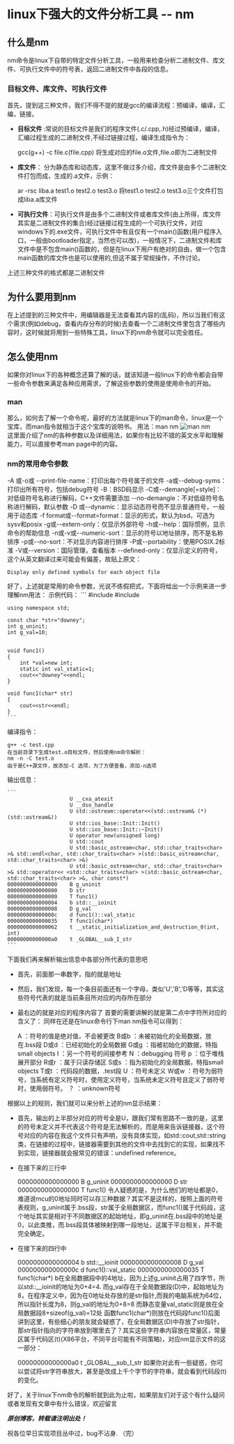 # linux下强大的文件分析工具 -- nm
## 什么是nm
nm命令是linux下自带的特定文件分析工具，一般用来检查分析二进制文件、库文件、可执行文件中的符号表，返回二进制文件中各段的信息。
### 目标文件、库文件、可执行文件
首先，提到这三种文件，我们不得不提的就是gcc的编译流程：预编译，编译，汇编，链接。
* **目标文件** :常说的目标文件是我们的程序文件(.c/.cpp,.h)经过预编译，编译，汇编过程生成的二进制文件,不经过链接过程，编译生成指令为：

    gcc(g++) -c file.c(file.cpp)
    将生成对应的file.o文件,file.o即为二进制文件
* **库文件**： 分为静态库和动态库，这里不做过多介绍，库文件是由多个二进制文件打包而成，生成的.a文件，示例：

    ar -rsc liba.a test1.o test2.o test3.o
    将test1.o test2.o test3.o三个文件打包成liba.a库文件
* **可执行文件**：可执行文件是由多个二进制文件或者库文件(由上所得，库文件其实是二进制文件的集合)经过链接过程生成的一个可执行文件，对应windows下的.exe文件，可执行文件中有且仅有一个main()函数(用户程序入口，一般由bootloader指定，当然也可以改)，一般情况下，二进制文件和库文件中是不包含main()函数的，但是在linux下用户有绝对的自由，做一个包含main函数的库文件也是可以使用的,但这不属于常规操作，不作讨论。

上述三种文件的格式都是二进制文件
## 为什么要用到nm
在上述提到的三种文件中，用编辑器是无法查看其内容的(乱码)，所以当我们有这个需求(例如debug，查看内存分布的时候)去查看一个二进制文件里包含了哪些内容时，这时候就将用到一些特殊工具，linux下的nm命令就可以完全胜任。
## 怎么使用nm
如果你对linux下的各种概念还算了解的话，就该知道一般linux下的命令都会自带一些命令参数来满足各种应用需求，了解这些参数的使用是使用命令的开始。
### man  
那么，如何去了解一个命令呢，最好的方法就是linux下的man命令，linux是一个宝库，而man指令就相当于这个宝库的说明书。
用法：man nm
![man nm](https://github.com/linux-downey/bloc_test/blob/master/article/linux-tools/nm/picture/man_nm.png)  
这里面介绍了nm的各种参数以及详细用法，如果你有比较不错的英文水平和理解能力，可以直接参考man page中的内容。  
### nm的常用命令参数
-A 或-o或 --print-file-name：打印出每个符号属于的文件
-a或--debug-syms：打印出所有符号，包括debug符号
-B：BSD码显示
-C或--demangle[=style]：对低级符号名称进行解码，C++文件需要添加
--no-demangle：不对低级符号名称进行解码，默认参数
-D 或--dynamic：显示动态符号而不显示普通符号，一般用于动态库
-f format或--format=format：显示的形式，默认为bsd，可选为sysv和posix
-g或--extern-only：仅显示外部符号
-h或--help：国际惯例，显示命令的帮助信息
-n或-v或--numeric-sort：显示的符号以地址排序，而不是名称排序
-p或--no-sort：不对显示内容进行排序
-P或--portability：使用POSIX.2标准
-V或--version：国际管理，查看版本
--defined-only：仅显示定义的符号，这个从英文翻译过来可能会有偏差，故贴上原文：

    Display only defined symbols for each object file
好了，上述就是常用的命令参数，光说不练假把式，下面将给出一个示例来进一步理解nm用法：
示例代码：
    ```
    #include <iostream>
    #include <string>

    using namespace std;

    const char *str="downey";
    int g_uninit;
    int g_val=10;


    void func1()
    {
        int *val=new int;
        static int val_static=1;
        cout<<"downey"<<endl;
    }

    void func1(char* str)
    {
        cout<<str<<endl;
    }
    ```
编译指令：

    g++ -c test.cpp
    在当前目录下生成test.o目标文件，然后使用nm命令解析：  
    nm -n -C test.o
    由于是C++源文件，故添加-C 选项，为了方便查看，添加-n选项

输出信息：

    ```
                        U __cxa_atexit
                        U __dso_handle
                        U std::ostream::operator<<(std::ostream& (*)(std::ostream&))
                        U std::ios_base::Init::Init()
                        U std::ios_base::Init::~Init()
                        U operator new(unsigned long)
                        U std::cout
                        U std::basic_ostream<char, std::char_traits<char> >& std::endl<char, std::char_traits<char> >(std::basic_ostream<char, std::char_traits<char> >&)
                        U std::basic_ostream<char, std::char_traits<char> >& std::operator<< <std::char_traits<char> >(std::basic_ostream<char, std::char_traits<char> >&, char const*)
    0000000000000000    B g_uninit
    0000000000000000    D str
    0000000000000000    T func1()
    0000000000000004    b std::__ioinit
    0000000000000008    D g_val
    000000000000000c    d func1()::val_static
    0000000000000035    T func1(char*)
    0000000000000062    t __static_initialization_and_destruction_0(int, int)
    00000000000000a0    t _GLOBAL__sub_I_str
    ```
下面我们再来解析输出信息中各部分所代表的意思吧  
* 首先，前面那一串数字，指的就是地址
* 然后，我们发现，每一个条目前面还有一个字母，类似'U','B','D等等，其实这些符号代表的就是当前条目所对应的内存所在部分
* 最右边的就是对应的程序内容了
首要的需要讲解的就是第二点中字符所对应的含义了：
同样在还是在linux命令行下man nm指令可以得到：

    A     ：符号的值是绝对值，不会被更改
    B或b  ：未被初始化的全局数据，放在.bss段
    D或d  ：已经初始化的全局数据
    G或g  ：指被初始化的数据，特指small objects
    I     ：另一个符号的间接参考
    N     ：debugging 符号
    p     ：位于堆栈展开部分
    R或r  ：属于只读存储区
    S或s  ：指为初始化的全局数据，特指small objects
    T或t  ：代码段的数据，.test段
    U     ：符号未定义
    W或w  ：符号为弱符号，当系统有定义符号时，使用定义符号，当系统未定义符号且定义了弱符号时，使用弱符号。
    ？    ：unknown符号

根据以上的规则，我们就可以来分析上述的nm显示结果：
* 首先，输出的上半部分对应的符号全是U，跟我们常有思路不一致的是，这里的符号未定义并不代表这个符号是无法解析的，而是用来告诉链接器，这个符号对应的内容在我这个文件只有声明，没有具体实现，如std::cout,std::string类，在链接的过程中，链接器需要到其他的文件中去找到它的实现，如果找不到实现，链接器就会报常见的错误：undefined reference。
* 在接下来的三行中

    0000000000000000    B g_uninit
    0000000000000000    D str
    0000000000000000    T func1()
令人疑惑的是，为什么他们的地址都是0，难道说mcu的0地址同时可以存三种数据？其实不是这样的，按照上面的符号表规则，g_uninit属于.bss段，str属于全局数据区，而func1()属于代码段，这个地址其实是相对于不同数据区的起始地址，即g_uninit在.bss段中的地址是0，以此类推，而.bss段具体被映射到哪一段地址，这属于平台相关，并不能完全确定。
* 在接下来的四行中

    0000000000000004    b std::__ioinit
    0000000000000008    D g_val
    000000000000000c    d func1()::val_static
    0000000000000035    T func1(char*)
    b在全局数据段中的4地址，因为上述g_uninit占用了四字节，所以std::__ioinit的地址为0+4=4.
    而g_val存在于全局数据段(D)中，起始地址为8，在程序定义中，因为在0地址处存放的是str指针,而我的电脑系统为64位，所以指针长度为8，则g_val的地址为0+8=8
    而静态变量val_static则是放在全局数据段8+sizeof(g_val)=12处
    函数func1(char*)则放在代码段func1()后面
讲到这里，有些细心的朋友就会疑惑了，在全局数据区(D)中存放了str指针，那str指针指向的字符串放到哪里去了？其实这些字符串内容放在常量区，常量区属于代码区(t)(X86平台，不同平台可能有不同策略)，对应nm显示文件的这一部分：

     00000000000000a0    t _GLOBAL__sub_I_str
如果你对此有一些疑惑，你可以尝试将str字符串放大，甚至是改成上千个字节的字符串，就会看到代码段(t)的变化。

好了，关于linux下nm命令的解析就到此为止啦，如果朋友们对于这个有什么疑问或者发现有文章中有什么错误，欢迎留言

***原创博客，转载请注明出处！***

祝各位早日实现项目丛中过，bug不沾身.
（完）

